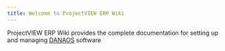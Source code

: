 ```yaml
---
title: Welcome to ProjectVIEW ERP Wiki
---
```


ProjectVIEW ERP Wiki provides the complete documentation for setting up and managing [DANAOS](wwww.danaos-projects.com) software